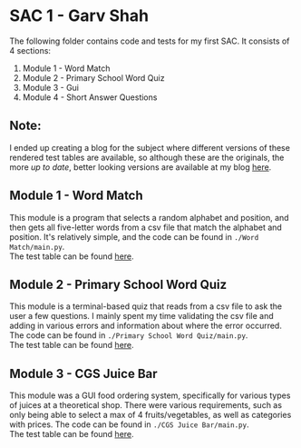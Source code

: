 # SAC 1 - Garv Shah

The following folder contains code and tests for my first SAC. It consists of 4 sections:

1. Module 1 - Word Match
2. Module 2 - Primary School Word Quiz
3. Module 3 - Gui
4. Module 4 - Short Answer Questions

## Note:

I ended up creating a blog for the subject where different versions of these rendered test tables are available, so
although these are the originals, the more *up to date*, better looking versions are available at my
blog [here](https://garv-shah.github.io/software-dev-blog/).

## Module 1 - Word Match

This module is a program that selects a random alphabet and position, and then gets all five-letter words from a csv
file that match the alphabet and position. It's relatively simple, and the code can be found in `./Word Match/main.py`.
<br> The test table can be found
[here](https://garv-shah.github.io/software-dev/SACs/SAC1%20Garv%20Shah/Word%20Match/testing).

## Module 2 - Primary School Word Quiz

This module is a terminal-based quiz that reads from a csv file to ask the user a few questions. I mainly spent my time
validating the csv file and adding in various errors and information about where the error occurred. The code can be
found in `./Primary School Word Quiz/main.py`. <br> The test table can be
found [here](https://garv-shah.github.io/software-dev/SACs/SAC1%20Garv%20Shah/Primary%20School%20Word%20Quiz/testing).

## Module 3 - CGS Juice Bar

This module was a GUI food ordering system, specifically for various types of juices at a theoretical shop. There were
various requirements, such as only being able to select a max of 4 fruits/vegetables, as well as categories with prices.
The code can be found in `./CGS Juice Bar/main.py`. <br> The test table can be
found [here](https://garv-shah.github.io/software-dev/SACs/SAC1%20Garv%20Shah/CGS%20Juice%20Bar/testing).